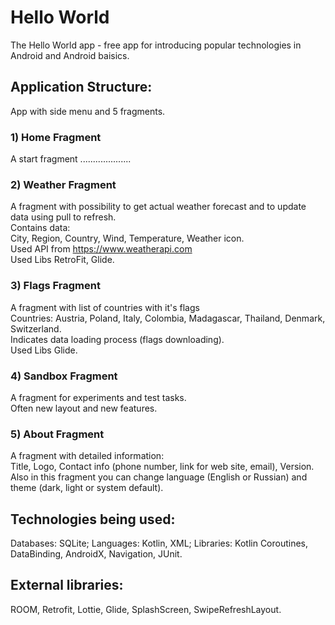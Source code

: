 # Hello World
The Hello World app - free app for introducing popular technologies in Android and Android baisics.
## Application Structure:
App with side menu and 5 fragments.
### 1) Home Fragment
A start fragment ....................
### 2) Weather Fragment
A fragment with possibility to get actual weather forecast and to update data using pull to refresh.</br>
Contains data:</br>
City, Region, Country, Wind, Temperature, Weather icon.</br>
Used API from  https://www.weatherapi.com</br>
Used Libs RetroFit, Glide.
### 3) Flags Fragment
A fragment with list of countries with it's flags</br>
Countries: Austria, Poland, Italy, Colombia, Madagascar, Thailand, Denmark, Switzerland.</br>
Indicates data loading process (flags downloading).</br>
Used Libs Glide.
### 4) Sandbox Fragment
A fragment for experiments and test tasks.</br>
Often new layout and new features.
### 5) About Fragment
A fragment with detailed information:</br>
Title, Logo, Contact info (phone number, link for web site, email), Version. </br>
Also in this fragment you can change language (English or Russian) and theme (dark, light or system default).
## Technologies being used:
Databases: SQLite;
Languages: Kotlin, XML;
Libraries: Kotlin Coroutines, DataBinding, AndroidX, Navigation, JUnit.
## External libraries: 
ROOM, Retrofit, Lottie, Glide, SplashScreen, SwipeRefreshLayout.
